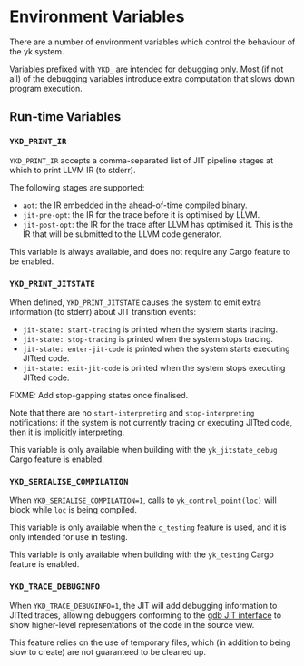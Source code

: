 # Environment Variables

There are a number of environment variables which control the behaviour of the
yk system.

Variables prefixed with `YKD_` are intended for debugging only. Most (if not
all) of the debugging variables introduce extra computation that slows down
program execution.

## Run-time Variables

### `YKD_PRINT_IR`

`YKD_PRINT_IR` accepts a comma-separated list of JIT pipeline stages at which
to print LLVM IR (to stderr).

The following stages are supported:

 - `aot`: the IR embedded in the ahead-of-time compiled binary.
 - `jit-pre-opt`: the IR for the trace before it is optimised by LLVM.
 - `jit-post-opt`: the IR for the trace after LLVM has optimised it. This is
   the IR that will be submitted to the LLVM code generator.

This variable is always available, and does not require any Cargo feature to be
enabled.

### `YKD_PRINT_JITSTATE`

When defined, `YKD_PRINT_JITSTATE` causes the system to emit extra information
(to stderr) about JIT transition events:

 * `jit-state: start-tracing` is printed when the system starts tracing.
 * `jit-state: stop-tracing` is printed when the system stops tracing.
 * `jit-state: enter-jit-code` is printed when the system starts executing
   JITted code.
 * `jit-state: exit-jit-code` is printed when the system stops executing
   JITted code.

FIXME: Add stop-gapping states once finalised.

Note that there are no `start-interpreting` and `stop-interpreting`
notifications: if the system is not currently tracing or executing JITted code,
then it is implicitly interpreting.

This variable is only available when building with the `yk_jitstate_debug`
Cargo feature is enabled.

### `YKD_SERIALISE_COMPILATION`

When `YKD_SERIALISE_COMPILATION=1`, calls to `yk_control_point(loc)` will block
while `loc` is being compiled.

This variable is only available when the `c_testing` feature is used, and it is
only intended for use in testing.

This variable is only available when building with the `yk_testing` Cargo
feature is enabled.

### `YKD_TRACE_DEBUGINFO`

When `YKD_TRACE_DEBUGINFO=1`, the JIT will add debugging information to JITted
traces, allowing debuggers conforming to the [gdb JIT
interface](https://sourceware.org/gdb/current/onlinedocs/gdb/JIT-Interface.html)
to show higher-level representations of the code in the source view.

This feature relies on the use of temporary files, which (in addition to being
slow to create) are not guaranteed to be cleaned up.
